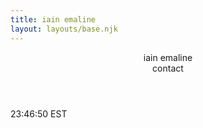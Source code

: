 ```yaml
---
title: iain emaline
layout: layouts/base.njk
---
```

<header class="header">
    <div class="left-header">
        <a class="name-tag">
            iain emaline
        </a>
    </div>
    <div class="right-header">
        <a class="contact-tag">
            contact
        </a>
    </div>
</header>

<section class="content">
    <div class="left-content">
        <div class="left-picture-frame">
        </div>
        <div id="clock">
             23:46:50 EST
        </div> 
        <div id="left-marquee">
        </div> 
    </div>
    <div class="right-content">
        <div class="right-picture-frame">
        </div>
        <div id="right-marquee">
        </div> 
    </div>

</section>

<footer class="footer">
    
</footer>